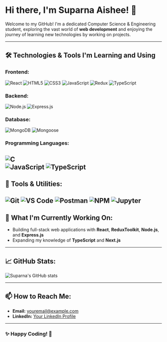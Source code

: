 # Hi there, I'm Suparna Aishee! 👋

Welcome to my GitHub! I'm a dedicated Computer Science & Engineering student, exploring the vast world of **web development** and enjoying the journey of learning new technologies by working on projects.

---

## 🛠 Technologies & Tools I'm Learning and Using

### Frontend:
![React](https://img.shields.io/badge/-React-61DAFB?style=flat&logo=react&logoColor=white) 
![HTML5](https://img.shields.io/badge/-HTML5-E34F26?style=flat&logo=html5&logoColor=white) 
![CSS3](https://img.shields.io/badge/-CSS3-1572B6?style=flat&logo=css3&logoColor=white)
![JavaScript](https://img.shields.io/badge/-JavaScript-F7DF1E?style=flat&logo=javascript&logoColor=black) 
![Redux](https://img.shields.io/badge/-Redux-764ABC?style=flat&logo=redux&logoColor=white)
![TypeScript](https://img.shields.io/badge/-TypeScript-3178C6?style=flat&logo=typescript&logoColor=white) 

### Backend:
![Node.js](https://img.shields.io/badge/-Node.js-339933?style=flat&logo=node.js&logoColor=white) 
![Express.js](https://img.shields.io/badge/-Express.js-000000?style=flat&logo=express&logoColor=white) 

### Database:
![MongoDB](https://img.shields.io/badge/-MongoDB-47A248?style=flat&logo=mongodb&logoColor=white) 
![Mongoose](https://img.shields.io/badge/-Mongoose-880000?style=flat&logo=mongoose) 

### Programming Languages:
![C](https://img.shields.io/badge/-C-A8B9CC?style=flat&logo=c&logoColor=white)  
![JavaScript](https://img.shields.io/badge/-JavaScript-F7DF1E?style=flat&logo=javascript&logoColor=black) 
![TypeScript](https://img.shields.io/badge/-TypeScript-3178C6?style=flat&logo=typescript&logoColor=white) 
---

## 🔧 Tools & Utilities:
![Git](https://img.shields.io/badge/-Git-F05032?style=flat&logo=git&logoColor=white)
![VS Code](https://img.shields.io/badge/-VS%20Code-007ACC?style=flat&logo=visual-studio-code&logoColor=white)
![Postman](https://img.shields.io/badge/-Postman-FF6C37?style=flat&logo=postman&logoColor=white) 
![NPM](https://img.shields.io/badge/-NPM-CB3837?style=flat&logo=npm&logoColor=white) 
![Jupyter](https://img.shields.io/badge/-Jupyter-F37626?style=flat&logo=jupyter&logoColor=white) 
---

## 🔭 What I'm Currently Working On:
- Building full-stack web applications with **React**, **ReduxToolkit**, **Node.js**, and **Express.js**
- Expanding my knowledge of **TypeScript** and **Next.js**

---

## 📈 GitHub Stats:

![Suparna's GitHub stats](https://github-readme-stats.vercel.app/api?username=SuparnaAishee&show_icons=true&theme=radical)

---

## 📫 How to Reach Me:

- **Email:** [youremail@example.com](mailto:youremail@example.com)
- **LinkedIn:** [Your LinkedIn Profile](https://linkedin.com/in/your-profile)

---

### ✨ Happy Coding! 🚀



